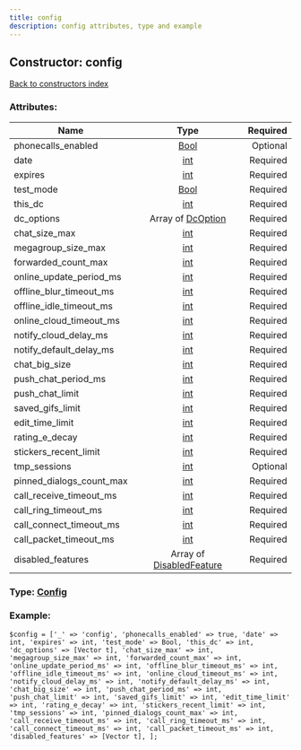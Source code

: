 ```yaml
---
title: config
description: config attributes, type and example
---
```

## Constructor: config  
[Back to constructors index](index.md)



### Attributes:

| Name     |    Type       | Required |
|----------|:-------------:|---------:|
|phonecalls\_enabled|[Bool](../types/Bool.md) | Optional|
|date|[int](../types/int.md) | Required|
|expires|[int](../types/int.md) | Required|
|test\_mode|[Bool](../types/Bool.md) | Required|
|this\_dc|[int](../types/int.md) | Required|
|dc\_options|Array of [DcOption](../types/DcOption.md) | Required|
|chat\_size\_max|[int](../types/int.md) | Required|
|megagroup\_size\_max|[int](../types/int.md) | Required|
|forwarded\_count\_max|[int](../types/int.md) | Required|
|online\_update\_period\_ms|[int](../types/int.md) | Required|
|offline\_blur\_timeout\_ms|[int](../types/int.md) | Required|
|offline\_idle\_timeout\_ms|[int](../types/int.md) | Required|
|online\_cloud\_timeout\_ms|[int](../types/int.md) | Required|
|notify\_cloud\_delay\_ms|[int](../types/int.md) | Required|
|notify\_default\_delay\_ms|[int](../types/int.md) | Required|
|chat\_big\_size|[int](../types/int.md) | Required|
|push\_chat\_period\_ms|[int](../types/int.md) | Required|
|push\_chat\_limit|[int](../types/int.md) | Required|
|saved\_gifs\_limit|[int](../types/int.md) | Required|
|edit\_time\_limit|[int](../types/int.md) | Required|
|rating\_e\_decay|[int](../types/int.md) | Required|
|stickers\_recent\_limit|[int](../types/int.md) | Required|
|tmp\_sessions|[int](../types/int.md) | Optional|
|pinned\_dialogs\_count\_max|[int](../types/int.md) | Required|
|call\_receive\_timeout\_ms|[int](../types/int.md) | Required|
|call\_ring\_timeout\_ms|[int](../types/int.md) | Required|
|call\_connect\_timeout\_ms|[int](../types/int.md) | Required|
|call\_packet\_timeout\_ms|[int](../types/int.md) | Required|
|disabled\_features|Array of [DisabledFeature](../types/DisabledFeature.md) | Required|



### Type: [Config](../types/Config.md)


### Example:

```
$config = ['_' => 'config', 'phonecalls_enabled' => true, 'date' => int, 'expires' => int, 'test_mode' => Bool, 'this_dc' => int, 'dc_options' => [Vector t], 'chat_size_max' => int, 'megagroup_size_max' => int, 'forwarded_count_max' => int, 'online_update_period_ms' => int, 'offline_blur_timeout_ms' => int, 'offline_idle_timeout_ms' => int, 'online_cloud_timeout_ms' => int, 'notify_cloud_delay_ms' => int, 'notify_default_delay_ms' => int, 'chat_big_size' => int, 'push_chat_period_ms' => int, 'push_chat_limit' => int, 'saved_gifs_limit' => int, 'edit_time_limit' => int, 'rating_e_decay' => int, 'stickers_recent_limit' => int, 'tmp_sessions' => int, 'pinned_dialogs_count_max' => int, 'call_receive_timeout_ms' => int, 'call_ring_timeout_ms' => int, 'call_connect_timeout_ms' => int, 'call_packet_timeout_ms' => int, 'disabled_features' => [Vector t], ];
```  

